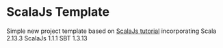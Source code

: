 # ScalaJs Template
Simple new project template based on [ScalaJs tutorial](https://www.scala-js.org/doc/tutorial/basic/index.html) incorporating Scala 2.13.3 ScalaJs 1.1.1 SBT 1.3.13
